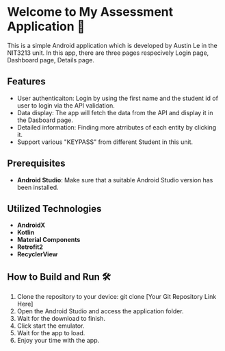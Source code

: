 # Welcome to My Assessment Application 🚀

This is a simple Android application which is developed by Austin Le in the NIT3213 unit. In this app, there are three pages respecively Login page, Dashboard page, Details page.


## Features
- User authenticaiton: Login by using the first name and the student id of user to login via the API validation. 
- Data display: The app will fetch the data from the API and display it in the Dasboard page. 
- Detailed information: Finding more atrributes of each entity by clicking it. 
- Support various "KEYPASS" from different Student in this unit.

## Prerequisites
- **Android Studio**: Make sure that a suitable Android Studio version has been installed.

##  Utilized Technologies
- **AndroidX**
- **Kotlin**
- **Material Components**
- **Retrofit2**
- **RecyclerView**


## How to Build and Run 🛠️
1. Clone the repository to your device:
git clone [Your Git Repository Link Here]
2. Open the Android Studio and access the application folder.
3. Wait for the download to finish. 
4. Click start the emulator.
5. Wait for the app to load. 
6. Enjoy your time with the app.